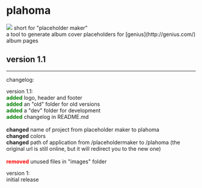 # plahoma
<img src="http://www.pumpn.net/mag/plahoma/images/plahomalogo.png"/>
short for "placeholder maker"<br>
a tool to generate album cover placeholders for [genius](http://genius.com/) album pages

## version 1.1
<hr>
changelog:

version 1.1:
</br>
<b style="color:green;">added</b> logo, header and footer
</br>
<b style="color:green;">added</b> an "old" folder for old versions
</br>
<b style="color:green;">added</b> a "dev" folder for development
</br>
<b style="color:green;">added</b> changelog in README.md
</br>
</br>
<b>changed</b> name of project from placeholder maker to plahoma
</br>
<b>changed</b> colors
</br>
<b>changed</b> path of application from /placeholdermaker to /plahoma (the original url is still online, but it will redirect you to the new one)
</br>
</br>
<b style="color:red;">removed</b> unused files in "images" folder

version 1:
</br>
initial release
